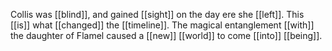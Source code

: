 Collis was [[blind]], and gained [[sight]] on the day ere she [[left]]. This [[is]] what [[changed]] the [[timeline]]. The magical entanglement [[with]] the daughter of Flamel caused a [[new]] [[world]] to come [[into]] [[being]].